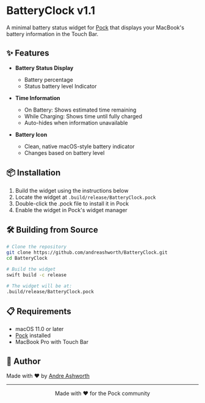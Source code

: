 # BatteryClock v1.1

A minimal battery status widget for [Pock](https://pock.app) that displays your MacBook's battery information in the Touch Bar.

## ✨ Features

- **Battery Status Display**
  - Battery percentage
  - Status battery level Indicator

- **Time Information**
  - On Battery: Shows estimated time remaining
  - While Charging: Shows time until fully charged
  - Auto-hides when information unavailable

- **Battery Icon**
  - Clean, native macOS-style battery indicator
  - Changes based on battery level

## 📦 Installation

1. Build the widget using the instructions below
2. Locate the widget at `.build/release/BatteryClock.pock`
3. Double-click the .pock file to install it in Pock
4. Enable the widget in Pock's widget manager

## 🛠️ Building from Source

```bash
# Clone the repository
git clone https://github.com/andreashworth/BatteryClock.git
cd BatteryClock

# Build the widget
swift build -c release

# The widget will be at:
.build/release/BatteryClock.pock
```

## 📋 Requirements

- macOS 11.0 or later
- [Pock](https://pock.app) installed
- MacBook Pro with Touch Bar

## 👤 Author

Made with ❤️ by [Andre Ashworth](https://github.com/ashworth3)

---

<p align="center">
  Made with ❤️ for the Pock community
</p>
